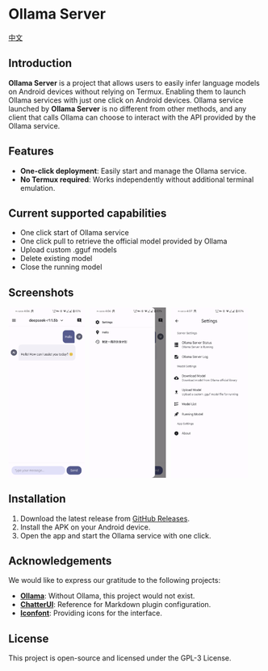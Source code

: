 # Ollama Server

[中文](./README_zh-CN.md)

## Introduction
**Ollama Server** is a project that allows users to easily infer language models on Android devices without relying on Termux. Enabling them to launch Ollama services with just one click on Android devices.
Ollama service launched by **Ollama Server** is no different from other methods, and any client that calls Ollama can choose to interact with the API provided by the Ollama service.

## Features
- **One-click deployment**: Easily start and manage the Ollama service.
- **No Termux required**: Works independently without additional terminal emulation.

## Current supported capabilities
- One click start of Ollama service
- One click pull to retrieve the official model provided by Ollama
- Upload custom .gguf models
- Delete existing model
- Close the running model

## Screenshots
<div style="display: flex; flex-wrap: wrap; gap: 10px;">
  <img src="./screenshot/1.png" style="width: 30%">
  <img src="./screenshot/2.png" style="width: 30%"> 
  <img src="./screenshot/3.png" style="width: 30%">
</div>

## Installation
1. Download the latest release from [GitHub Releases](https://github.com/sunshine0523/OllamaServer/releases).
2. Install the APK on your Android device.
3. Open the app and start the Ollama service with one click.

## Acknowledgements
We would like to express our gratitude to the following projects:
- **[Ollama](https://github.com/ollama/ollama)**: Without Ollama, this project would not exist.
- **[ChatterUI](https://github.com/chatterui/chatterui)**: Reference for Markdown plugin configuration.
- **[Iconfont](https://www.iconfont.cn/)**: Providing icons for the interface.

## License
This project is open-source and licensed under the GPL-3 License.
